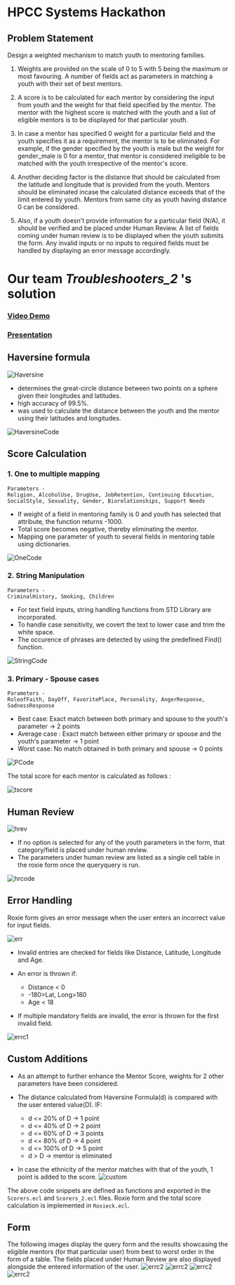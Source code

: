 # HPCC Systems Hackathon

  ## Problem Statement
  
  Design a weighted mechanism to match youth to mentoring families. 
  
1. Weights are provided on the scale of 0 to 5 with 5 being the maximum or most favouring. A number of fields act as parameters in matching a youth with their set of best mentors.

3. A score is to be calculated for each mentor by considering the input from youth and the weight for that field specified by the mentor. The mentor with the highest score is matched with the youth and a list of eligible mentors is to be displayed for that particular youth. 

5. In case a mentor has specified 0 weight for a particular field and the youth specifies it as a requirement, the mentor is to be eliminated. For example, if the gender specified by the youth is male but the weight for gender_male is 0 for a mentor, that mentor is considered ineligible to be matched with the youth irrespective of the mentor's score.

7. Another deciding factor is the distance that should be calculated from the latitude and longitude that is provided from the youth. Mentors should be eliminated incase the calculated distance exceeds that of the limit entered by youth. Mentors from same city as youth having distance 0 can be considered.
 
9. Also, if a youth doesn't provide information for a particular field (N/A), it should be verified and be placed under Human Review. A list of fields coming under human review is to be displayed when the youth submits the form. Any invalid inputs or no inputs to required fields must be handled by displaying an error message accordingly.

# Our team *Troubleshooters_2* 's solution

### [Video Demo](https://youtu.be/S4ZRp5gYPaU)
### [Presentation](https://www.canva.com/design/DAFGf9MS1LI/PFJqBWmPJ64xswSXol7iqg/view?utm_content=DAFGf9MS1LI&utm_campaign=designshare&utm_medium=link2&utm_source=sharebutton)

## Haversine formula

![Haversine](images/Haversine.png)

- determines the great-circle distance between two points on a sphere given their longitudes and latitudes.
- high accuracy of 99.5%.
- was used to calculate the distance between the youth and the mentor using their latitudes and longitudes.

![HaversineCode](images/HaversineCode.png)

## Score Calculation
### 1. One to multiple mapping
    Parameters -
    Religion, AlcoholUse, DrugUse, JobRetention, Continuing Education, SocialStyle, Sexuality, Gender, Biorelationships, Support Needs
- If weight of a field in mentoring family is 0 and youth has selected that attribute, the function returns -1000.
- Total score becomes negative, thereby eliminating the mentor.
- Mapping one parameter of youth to several fields in mentoring table using dictionaries.

![OneCode](images/OneCode.png)

### 2. String Manipulation
    Parameters -
    CriminalHistory, Smoking, Children
- For text field inputs, string handling functions from STD Library are incorporated. 
- To handle case sensitivity, we covert the text to lower case and trim the white space.
- The occurence of phrases are detected by using the predefined Find() function.

![StringCode](images/StringCode.png)

### 3. Primary - Spouse cases
    Parameters -
    RoleofFaith, DayOff, FavoritePlace, Personality, AngerResponse, SadnessResponse
- Best case: Exact match between both primary and spouse to the youth's parameter -> 2 points
- Average case : Exact match between either primary or spouse and the youth's parameter -> 1 point
- Worst case: No match obtained in both primary and spouse -> 0 points

![PCode](images/PCode.png)

The total score for each mentor is calculated as follows :

![tscore](images/tscore.png)

## Human Review

![hrev](images/hrev.png)

- If no option is selected for any of the youth parameters in the form, that category/field is placed under human review.
- The parameters under human review are listed as a single cell table in the roxie form once the queryquery is run.

![hrcode](images/hrcode.png)

## Error Handling

Roxie form gives an error message when the user enters an incorrect value for input fields.

![err](images/err.png)

- Invalid entries are checked for fields like Distance,  Latitude, Longitude and Age.
- An error is thrown if:
  - Distance < 0 
  - -180>Lat, Long>180
  - Age < 18
 
- If multiple mandatory fields  are invalid, the error is thrown for the first invalid field. 

![errc1](images/errc1.png)
  
## Custom Additions

- As an attempt to further enhance the Mentor Score, weights for 2 other parameters have been considered.
- The distance calculated from Haversine Formula(d) is compared with the user entered value(D). IF:
  - d <= 20% of D -> 1 point
  - d <= 40% of D -> 2 point
  - d <= 60% of D -> 3 points
  - d <= 80% of D -> 4 point
  - d <= 100% of D -> 5 point
  - d > D -> mentor is eliminated
 
- In case the ethnicity of the mentor matches with that of the youth, 1 point is added to the score.
![custom](images/custom.png)

The above code snippets are defined as functions and exported in the ```Scorers.ecl``` and ```Scorers_2.ecl``` files.
Roxie form and the total score calculation is implemented in ```Roxieck.ecl```.

## Form
  The following images display the query form and the results showcasing the eligible mentors (for that particular user) from best to worst order in the  form of a table.
  The fields placed under Human Review are also displayed alongside the entered information of the user.
![errc2](images/f1.png)
![errc2](images/f2.png)
![errc2](images/f3.png)
![errc2](images/errc2.png)
